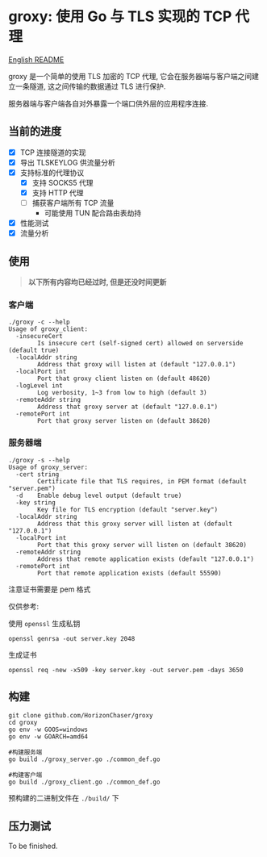 # groxy: 使用 Go 与 TLS 实现的 TCP 代理

[English README](README_en.md)

groxy 是一个简单的使用 TLS 加密的 TCP 代理, 它会在服务器端与客户端之间建立一条隧道, 这之间传输的数据通过 TLS 进行保护.

服务器端与客户端各自对外暴露一个端口供外层的应用程序连接.

## 当前的进度

- [x] TCP 连接隧道的实现 
- [x] 导出 TLSKEYLOG 供流量分析
- [x] 支持标准的代理协议
  - [x] 支持 SOCKS5 代理
  - [x] 支持 HTTP 代理
  - [ ] 捕获客户端所有 TCP 流量
    - 可能使用 TUN 配合路由表劫持
- [x] 性能测试
- [x] 流量分析

## 使用

> **以下所有内容均已经过时, 但是还没时间更新**

### 客户端

```shell
./groxy -c --help
Usage of groxy_client:
  -insecureCert
        Is insecure cert (self-signed cert) allowed on serverside (default true)
  -localAddr string
        Address that groxy will listen at (default "127.0.0.1")
  -localPort int
        Port that groxy client listen on (default 48620)
  -logLevel int
        Log verbosity, 1~3 from low to high (default 3)
  -remoteAddr string
        Address that groxy server at (default "127.0.0.1")
  -remotePort int
        Port that groxy server listen on (default 38620)
```

### 服务器端

```shell
./groxy -s --help
Usage of groxy_server:
  -cert string
        Certificate file that TLS requires, in PEM format (default "server.pem")
  -d    Enable debug level output (default true)
  -key string
        Key file for TLS encryption (default "server.key")
  -localAddr string
        Address that this groxy server will listen at (default "127.0.0.1")
  -localPort int
        Port that this groxy server will listen on (default 38620)
  -remoteAddr string
        Address that remote application exists (default "127.0.0.1")
  -remotePort int
        Port that remote application exists (default 55590)
```

注意证书需要是 pem 格式

仅供参考: 

使用 `openssl` 生成私钥  

`openssl genrsa -out server.key 2048`

生成证书  

`openssl req -new -x509 -key server.key -out server.pem -days 3650`

## 构建

```shell
git clone github.com/HorizonChaser/groxy
cd groxy
go env -w GOOS=windows
go env -w GOARCH=amd64

#构建服务端
go build ./groxy_server.go ./common_def.go

#构建客户端
go build ./groxy_client.go ./common_def.go
```

预构建的二进制文件在 `./build/` 下

## 压力测试

To be finished.
